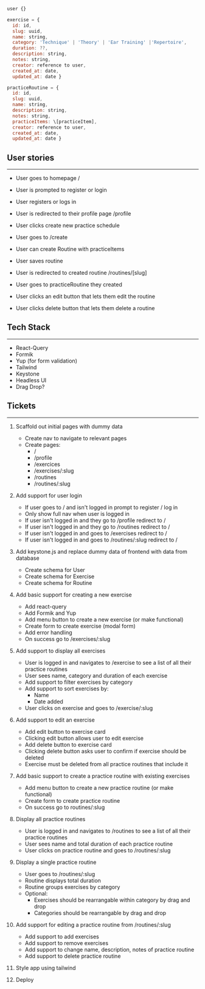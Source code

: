 ```js
user {}

exercise = {
  id: id,
  slug: uuid,
  name: string,
  category: 'Technique' | 'Theory' | 'Ear Training' |'Repertoire',
  duration: ??,
  description: string,
  notes: string,
  creator: reference to user,
  created_at: date,
  updated_at: date }

practiceRoutine = {
  id: id,
  slug: uuid,
  name: string,
  description: string,
  notes: string,
  practiceItems: \[practiceItem],
  creator: reference to user,
  created_at: date,
  updated_at: date }
```

## User stories

---

- User goes to homepage /
- User is prompted to register or login
- User registers or logs in
- User is redirected to their profile page /profile

- User clicks create new practice schedule
- User goes to /create
- User can create Routine with practiceItems
- User saves routine
- User is redirected to created routine /routines/\[slug]

- User goes to practiceRoutine they created
- User clicks an edit button that lets them edit the routine
- User clicks delete button that lets them delete a routine

## Tech Stack

---

- React-Query
- Formik
- Yup (for form validation)
- Tailwind
- Keystone
- Headless UI
- Drag Drop?

## Tickets

---

1. Scaffold out initial pages with dummy data

   - Create nav to navigate to relevant pages
   - Create pages:
     - /
     - /profile
     - /exercices
     - /exercises/:slug
     - /routines
     - /routines/:slug

2. Add support for user login

   - If user goes to / and isn't logged in prompt to register / log in
   - Only show full nav when user is logged in
   - If user isn't logged in and they go to /profile redirect to /
   - If user isn't logged in and they go to /routines redirect to /
   - If user isn't logged in and goes to /exercises redirect to /
   - If user isn't logged in and goes to /routines/:slug redirect to /

3. Add keystone.js and replace dummy data of frontend with data from database

   - Create schema for User
   - Create schema for Exercise
   - Create schema for Routine

4. Add basic support for creating a new exercise

   - Add react-query
   - Add Formik and Yup
   - Add menu button to create a new exercise (or make functional)
   - Create form to create exercise (modal form)
   - Add error handling
   - On success go to /exercises/:slug

5. Add support to display all exercises

   - User is logged in and navigates to /exercise to see a list of all their
     practice routines
   - User sees name, category and duration of each exercise
   - Add support to filter exercises by category
   - Add support to sort exercises by:
     - Name
     - Date added
   - User clicks on exercise and goes to /exercise/:slug

6. Add support to edit an exercise

   - Add edit button to exercise card
   - Clicking edit button allows user to edit exercise
   - Add delete button to exercise card
   - Clicking delete button asks user to confirm if exercise should be deleted
   - Exercise must be deleted from all practice routines that include it

7. Add basic support to create a practice routine with existing exercises

   - Add menu button to create a new practice routine (or make functional)
   - Create form to create practice routine
   - On success go to routines/:slug

8. Display all practice routines

   - User is logged in and navigates to /routines to see a list of all their
     practice routines
   - User sees name and total duration of each practice routine
   - User clicks on practice routine and goes to /routines/:slug

9. Display a single practice routine

   - User goes to /routines/:slug
   - Routine displays total duration
   - Routine groups exercises by category
   - Optional:
     - Exercises should be rearrangable within category by drag and drop
     - Categories should be rearrangable by drag and drop

10. Add support for editing a practice routine from /routines/:slug

    - Add support to add exercises
    - Add support to remove exercises
    - Add support to change name, description, notes of practice routine
    - Add support to delete practice routine

11. Style app using tailwind

12. Deploy
